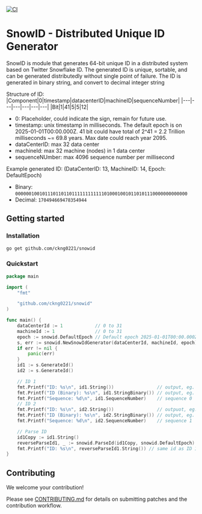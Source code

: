 [![CI](https://github.com/ckng0221/snowid/actions/workflows/ci.yml/badge.svg)](https://github.com/ckng0221/snowid/actions/workflows/ci.yml)

# SnowID - Distributed Unique ID Generator

SnowID is module that generates 64-bit unique ID in a distributed system based on Twitter Snowflake ID.
The generated ID is unique, sortable, and can be generated distributedly without single point of failure.
The ID is generated in binary string, and convert to decimal integer string

Structure of ID:
|Component|0|timestamp|datacenterID|machineID|sequenceNumber|
|---|---|---|---|---|---|
|Bit|1|41|5|5|12|

- 0: Placeholder, could indicate the sign, remain for future use.
- timestamp: unix timestamp in milliseconds. The default epoch is on 2025-01-01T00:00.000Z. 41 bit could have total of 2^41 = 2.2 Trillion milliseconds ~= 69.8 years. Max date could reach year 2095.
- dataCenterID: max 32 data center
- machineId: max 32 machine (nodes) in 1 data center
- sequenceNUmber: max 4096 sequence number per millisecond

Example generated ID:
(DataCenterID: 13, MachineID: 14, Epoch: DefaultEpoch)

- Binary: `0000001001011101101101111111111110100010010110101110000000000000`
- Decimal: `170494669478354944`

## Getting started

### Installation

```bash
go get github.com/ckng0221/snowid
```

### Quickstart

```go
package main

import (
	"fmt"

	"github.com/ckng0221/snowid"
)

func main() {
	dataCenterId := 1            // 0 to 31
	machineId := 1               // 0 to 31
	epoch := snowid.DefaultEpoch // Default epoch 2025-01-01T00:00.000Z
	s, err := snowid.NewSnowIdGenerator(dataCenterId, machineId, epoch)
	if err != nil {
		panic(err)
	}
	id1 := s.GenerateId()
	id2 := s.GenerateId()

	// ID 1
	fmt.Printf("ID: %s\n", id1.String())                // output, eg. 37866498659848192
	fmt.Printf("ID (Binary): %s\n", id1.StringBinary()) // output, eg. 0000000010000110100001110110000101000001100000100001000000000000
	fmt.Printf("Sequence: %d\n", id1.SequenceNumber)    // sequence 0
	// ID 2
	fmt.Printf("ID: %s\n", id2.String())                // outpuot, eg. 37866498659848193
	fmt.Printf("ID (Binary): %s\n", id2.StringBinary()) // output, eg. 0000000010000110100001110110000101000001100000100001000000000001
	fmt.Printf("Sequence: %d\n", id2.SequenceNumber)    // sequence 1

	// Parse ID
	id1Copy := id1.String()
	reverseParseId1, _ := snowid.ParseId(id1Copy, snowid.DefaultEpoch)
	fmt.Printf("ID: %s\n", reverseParseId1.String()) // same id as ID 1 after parsing, ie. 37866498659848192
}
```

## Contributing

We welcome your contribution!

Please see [CONTRIBUTING.md](CONTRIBUTING.md) for details on submitting patches and the contribution workflow.
